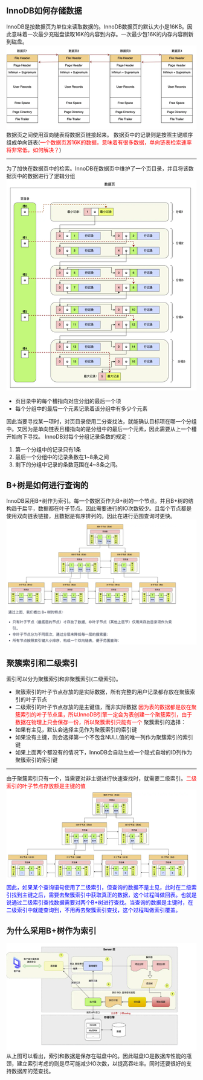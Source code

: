 ## InnoDB如何存储数据
InnoDB是按数据页为单位来读取数据的。InnoDB数据页的默认大小是16KB。因此意味着一次最少充磁盘读取16K的内容到内存。一次最少包16K的内存内容刷新到磁盘。
![Alt text](image.png)
数据页之间使用双向链表将数据页链接起来。
数据页中的记录则是按照主键顺序组成单向链表(<font color=red>一个数据页游16K的数据，意味着有很多数据，单向链表检索速率将非常低，如何解决？</font>)

---
为了加快在数据页中的检索。InnoDB在数据页中维护了一个页目录，并且将该数据页中的数据进行了逻辑分组
![Alt text](image-1.png)
* 页目录中的每个槽指向对应分组的最后一个项
* 每个分组中的最后一个元素记录着该分组中有多少个元素

因此当要寻找某一项时，对页目录使用二分查找法，就能确认目标项在哪一个分组中。又因为是单向链表且槽指向的是分组中的最后一个元素，因此需要从上一个槽开始向下寻找。
InnoDB对每个分组记录条数的规定：
1. 第一个分组中的记录只有1条
2. 最后一个分组中的记录条数在1~8条之间
3. 剩下的分组中记录的条数范围在4~8条之间。

## B+树是如何进行查询的
InnoDB采用B+树作为索引。每一个数据页作为B+树的一个节点。并且B+树的结构趋于扁平，数据都在叶子节点。因此需要进行的IO次数较少。且每个节点都是使用双向链表链接，且数据是有序排列的。因此在进行范围查询时更快。
![Alt text](image-2.png)

## 聚簇索引和二级索引
索引可以分为聚簇索引和非聚簇索引(二级索引)。
* 聚簇索引的叶子节点存放的是实际数据，所有完整的用户记录都存放在聚簇索引的叶子节点
* 二级索引的叶子节点存放的是主键值，而非实际数据
<font color=red>因为表的数据都是放在聚簇索引的叶子节点里，所以InnoDB引擎一定会为表创建一个聚簇索引，由于数据在物理上只会保存一份，所以聚簇索引只能有一个</font>
聚簇索引的选择：
* 如果有主见，默认会选择主见作为聚簇索引的索引键
* 如果没有主键，则会选择第一个不包含NULL值的唯一列作为聚簇索引的索引键
* 如果上面两个都没有的情况下，InnoDB会自动生成一个隐式自增的ID列作为聚簇索引的索引键
---
由于聚簇索引只有一个，当需要对非主键进行快速查找时，就需要二级索引。<font color=red>二级索引的叶子节点存放额是主键的值</font>
![Alt text](image-3.png)
<font color=blue>因此，如果某个查询语句使用了二级索引，但查询的数据不是主见，此时在二级索引找到主键之后，需要去聚簇索引中获取真正的数据，这个过程叫做回表。也就是说通过二级索引查找数据需要对两个B+树进行查找。当查询的数据是主键时，在二级索引中就能查询到，不用再去聚簇索引查找，这个过程叫做索引覆盖。</font>

## 为什么采用B+树作为索引
![Alt text](image-4.png)
从上图可以看出，索引和数据是保存在磁盘中的。因此磁盘IO是数据库性能的瓶颈，建立索引考虑的则是尽可能减少IO次数，以提高吞吐率。同时还要很好的支持数据库的范查找。
